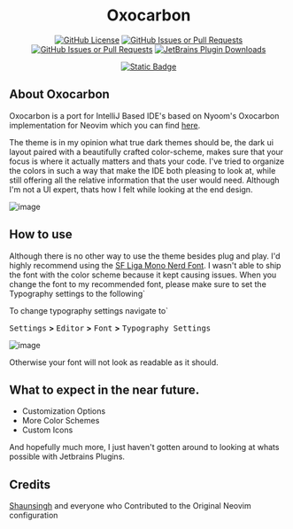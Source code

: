 <div align="center">

# Oxocarbon

</div>

<div align="center">
 
[![GitHub License](https://img.shields.io/github/license/ImLynxie/Oxocarbon?style=for-the-badge&logo=Github&labelColor=191919&color=ff74b8)](https://github.com/ImLynxie/Oxocarbon/blob/master/LICENSE)
[![GitHub Issues or Pull Requests](https://img.shields.io/github/issues/ImLynxie/Oxocarbon?style=for-the-badge&logo=github&labelColor=191919&color=ff74b8)](https://github.com/ImLynxie/Oxocarbon/issues)
[![GitHub Issues or Pull Requests](https://img.shields.io/github/issues-pr/ImLynxie/Oxocarbon?style=for-the-badge&logo=github&labelColor=191919&color=ff74b8)](https://github.com/ImLynxie/Oxocarbon/pulls)
[![JetBrains Plugin Downloads](https://img.shields.io/jetbrains/plugin/d/23806?style=for-the-badge&logo=Intellij&label=Plugin%20Downloads&labelColor=191919&color=ff74b8)](https://plugins.jetbrains.com/plugin/23806-oxocarbon?noRedirect=true)

</div>

<div align="center">

[![Static Badge](https://img.shields.io/badge/Download%20Plugin%20Here-191919?style=for-the-badge&labelColor=191919)](https://plugins.jetbrains.com/plugin/23806-oxocarbon?noRedirect=true)

</div>

## About Oxocarbon

Oxocarbon is a port for IntelliJ Based IDE's based on Nyoom's Oxocarbon implementation for Neovim which you can find [here](https://github.com/nyoom-engineering/nyoom.nvim?tab=readme-ov-file).

The theme is in my opinion what true dark themes should be, the dark ui layout paired with a beautifully crafted color-scheme, makes sure that your focus is where it actually matters and thats your code. 
I've tried to organize the colors in such a way that make the IDE both pleasing to look at, while still offering all the relative information that the user would need. Although I'm not a UI expert, thats how I felt while looking
at the end design.

![image](https://github.com/ImLynxie/Oxocarbon/assets/45225562/4d972634-e73f-445c-8ea6-1022e6fe0b53)


## How to use

Although there is no other way to use the theme besides plug and play. I'd highly recommend using the [SF Liga Mono Nerd Font](https://github.com/shaunsingh/SFMono-Nerd-Font-Ligaturized). I wasn't able to ship the font with the color scheme
because it kept causing issues. When you change the font to my recommended font, please make sure to set the Typography settings to the following`

To change typography settings navigate to` 

<kbd>Settings</kbd> **>** <kbd>Editor</kbd> **>** <kbd>Font</kbd> **>** <kbd>Typography Settings</kbd>

![image](https://github.com/ImLynxie/Oxocarbon/assets/45225562/8606a8a8-d6ac-4299-a5c3-40e732f3e2d4)

Otherwise your font will not look as readable as it should.

## What to expect in the near future.

- Customization Options
- More Color Schemes
- Custom Icons

And hopefully much more, I just haven't gotten around to looking at whats possible with Jetbrains Plugins.

## Credits

[Shaunsingh](https://github.com/shaunsingh) and everyone who Contributed to the Original Neovim configuration
